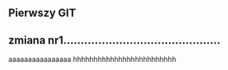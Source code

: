 ## Pierwszy GIT
## zmiana nr1.............................................
aaaaaaaaaaaaaaaa
hhhhhhhhhhhhhhhhhhhhhhhhh
